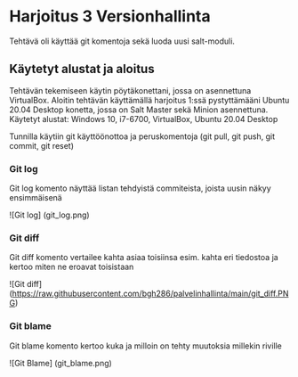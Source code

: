 # Harjoitus 3 Versionhallinta
Tehtävä oli käyttää git komentoja sekä luoda uusi salt-moduli.

## Käytetyt alustat ja aloitus
Tehtävän tekemiseen käytin pöytäkonettani, jossa on asennettuna VirtualBox. Aloitin tehtävän käyttämällä harjoitus 1:ssä pystyttämääni Ubuntu 20.04 Desktop konetta, jossa on Salt Master sekä Minion asennettuna. Käytetyt alustat:
Windows 10, i7-6700, VirtualBox, Ubuntu 20.04 Desktop

Tunnilla käytiin git käyttöönottoa ja peruskomentoja (git pull, git push, git commit, git reset)

### Git log
Git log komento näyttää listan tehdyistä commiteista, joista uusin näkyy ensimmäisenä

![Git log] (git_log.png)

### Git diff
Git diff komento vertailee kahta asiaa toisiinsa esim. kahta eri tiedostoa ja kertoo miten ne eroavat toisistaan

![Git diff] (https://raw.githubusercontent.com/bgh286/palvelinhallinta/main/git_diff.PNG)

### Git blame
Git blame komento kertoo kuka ja milloin on tehty muutoksia millekin riville

![Git Blame] (git_blame.png)
